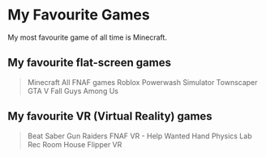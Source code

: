 # My Favourite Games

My most favourite game of all time is Minecraft.

## My favourite flat-screen games
> Minecraft
> All FNAF games
> Roblox
> Powerwash Simulator
> Townscaper
> GTA V
> Fall Guys
> Among Us

## My favourite VR (Virtual Reality) games
> Beat Saber
> Gun Raiders
> FNAF VR - Help Wanted
> Hand Physics Lab
> Rec Room
> House Flipper VR
